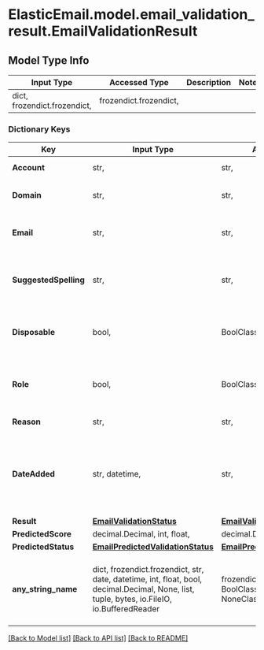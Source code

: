 # ElasticEmail.model.email_validation_result.EmailValidationResult

## Model Type Info
Input Type | Accessed Type | Description | Notes
------------ | ------------- | ------------- | -------------
dict, frozendict.frozendict,  | frozendict.frozendict,  |  | 

### Dictionary Keys
Key | Input Type | Accessed Type | Description | Notes
------------ | ------------- | ------------- | ------------- | -------------
**Account** | str,  | str,  | Local part of an email | [optional] 
**Domain** | str,  | str,  | Name of selected domain. | [optional] 
**Email** | str,  | str,  | Full email address that was verified | [optional] 
**SuggestedSpelling** | str,  | str,  | Suggested spelling if a possible mistake was found | [optional] 
**Disposable** | bool,  | BoolClass,  | Does the email have a temporary domain | [optional] 
**Role** | bool,  | BoolClass,  | Is an email a role email (e.g. info@, noreply@ etc.) | [optional] 
**Reason** | str,  | str,  | All detected issues | [optional] 
**DateAdded** | str, datetime,  | str,  | Date of creation in YYYY-MM-DDThh:ii:ss format | [optional] value must conform to RFC-3339 date-time
**Result** | [**EmailValidationStatus**](EmailValidationStatus.md) | [**EmailValidationStatus**](EmailValidationStatus.md) |  | [optional] 
**PredictedScore** | decimal.Decimal, int, float,  | decimal.Decimal,  |  | [optional] 
**PredictedStatus** | [**EmailPredictedValidationStatus**](EmailPredictedValidationStatus.md) | [**EmailPredictedValidationStatus**](EmailPredictedValidationStatus.md) |  | [optional] 
**any_string_name** | dict, frozendict.frozendict, str, date, datetime, int, float, bool, decimal.Decimal, None, list, tuple, bytes, io.FileIO, io.BufferedReader | frozendict.frozendict, str, BoolClass, decimal.Decimal, NoneClass, tuple, bytes, FileIO | any string name can be used but the value must be the correct type | [optional]

[[Back to Model list]](../../README.md#documentation-for-models) [[Back to API list]](../../README.md#documentation-for-api-endpoints) [[Back to README]](../../README.md)

